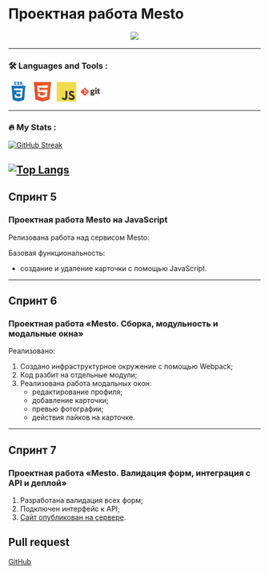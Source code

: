 # Проектная работа Mesto

<div id="header" align="center">
  <img src="https://i.giphy.com/media/v1.Y2lkPTc5MGI3NjExNXN0bDhwcHVkeW1yaHcxdWx2MnBsOHd2anZrNjR5ZXh6bm9uOWMwbyZlcD12MV9pbnRlcm5hbF9naWZfYnlfaWQmY3Q9cw/M9gbBd9nbDrOTu1Mqx/giphy.gif" width="100"/>
</div>

---

### :hammer_and_wrench: Languages and Tools :
<div>
 <img src="https://github.com/devicons/devicon/blob/master/icons/css3/css3-plain-wordmark.svg"  title="CSS3" alt="CSS" width="40" height="40"/>&nbsp;
  <img src="https://github.com/devicons/devicon/blob/master/icons/html5/html5-original.svg" title="HTML5" alt="HTML" width="40" height="40"/>&nbsp;
  <img src="https://github.com/devicons/devicon/blob/master/icons/javascript/javascript-original.svg" title="JavaScript" alt="JavaScript" width="40" height="40"/>&nbsp;
   <img src="https://github.com/devicons/devicon/blob/master/icons/git/git-original-wordmark.svg" title="Git" **alt="Git" width="40" height="40"/>
</div>

---

### :fire: My Stats :
[![GitHub Streak](http://github-readme-streak-stats.herokuapp.com?user=Riolight&theme=dark&background=000000)](https://git.io/streak-stats)

[![Top Langs](https://github-readme-stats.vercel.app/api/top-langs/?username=Riolight)](https://github.com/anuraghazra/github-readme-stats)
---

## Спринт 5 
### Проектная работа Mesto на JavaScript

Релизована работа над сервисом Mesto:

Базовая функциональность: 
  - создание и удаление карточки с помощью JavaScript.

---

## Спринт 6 
### Проектная работа «Mesto. Сборка, модульность и модальные окна»

Реализовано:

1. Создано инфраструктурное окружение с помощью Webpack;
2. Код разбит на отдельные модули;
3. Реализована работа модальных окон:
   - редактирование профиля;
   - добавление карточки;
   - превью фотографии;
   - действия лайков на карточке.

---

## Спринт 7 
### Проектная работа «Mesto. Валидация форм, интеграция с API и деплой»

1. Разработана валидация всех форм;
2. Подключен интерфейс к API;
3. [Сайт опубликован на сервере](https://riolight.github.io/mesto-project-ff).

## Pull request
[GitHub](https://github.com/Riolight/mesto-project-ff "Cсылка на аккаунт github")
